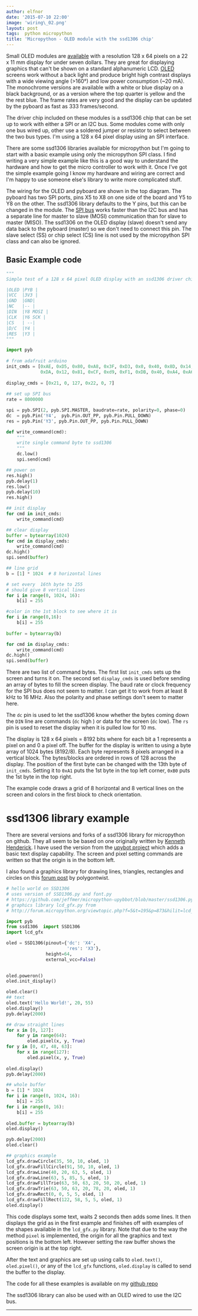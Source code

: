```yaml
---
author: elfnor
date: '2015-07-10 22:00'
image: 'wiring\_02.png'
layout: post
tags:  python micropython
title: 'Micropython - OLED module with the ssd1306 chip'
---
```


Small OLED modules are [available](http://www.dx.com/p/waveshare-0-96-oled-b-ssd1306-display-screen-module-deep-blue-340467#.VZ9gRqGW4y8) with a resolution 128 x 64 pixels on a 22 x 11 mm display for under seven dollars. They are great for displaying graphics that can\'t be shown on a standard alphanumeric LCD. [OLED](https://en.wikipedia.org/wiki/OLED) screens work without a back light and produce bright high contrast displays with a wide viewing angle (\>160°) and low power consumption (\~20 mA). The monochrome versions are available with a white or blue display on a black background, or as a version where the top quarter is yellow and the the rest blue. The frame rates are very good and the display can be updated by the pyboard as fast as 333 frames/second.

The driver chip included on these modules is a ssd1306 chip that can be set up to work with either a SPI or an I2C bus. Some modules come with only one bus wired up, other use a soldered jumper or resistor to select between the two bus types. I\'m using a 128 x 64 pixel display using an SPI interface.

There are some ssd1306 libraries available for micropython but I\'m going to start with a basic example using only the micropython SPI class. I find writing a very simple example like this is a good way to understand the hardware and how to get the micro controller to work with it. Once I\'ve got the simple example going I know my hardware and wiring are correct and I\'m happy to use someone else\'s library to write more complicated stuff.

The wiring for the OLED and pyboard are shown in the top diagram. The pyboard has two SPI ports, pins X5 to X8 on one side of the board and Y5 to Y8 on the other. The ssd1306 library defaults to the Y pins, but this can be changed in the module. The [SPI bus](https://en.wikipedia.org/wiki/Serial_Peripheral_Interface_Bus) works faster than the I2C bus and has a separate line for master to slave (MOSI) communication than for slave to master (MISO). The ssd1306 on the OLED display (slave) doesn\'t send any data back to the pyboard (master) so we don\'t need to connect this pin. The slave select (SS) or chip select (CS) line is not used by the micropython SPI class and can also be ignored.

## Basic Example code

```python
"""
Simple test of a 128 x 64 pixel OLED display with an ssd1306 driver chip on a SPI bus

|OLED |PYB |
|VCC  |3V3 |
|GND  |GND|
|NC   |-- |
|DIN  |Y8 MOSI |
|CLK  |Y6 SCK |
|CS   | --|
|D/C  |Y4 |
|RES  |Y3 |
"""

import pyb
             
# from adafruit arduino
init_cmds = [0xAE, 0xD5, 0x80, 0xA8, 0x3F, 0xD3, 0x0, 0x40, 0x8D, 0x14, 0x20, 0x00, 0xA1, 0xC8,
             0xDA, 0x12, 0x81, 0xCF, 0xd9, 0xF1, 0xDB, 0x40, 0xA4, 0xA6, 0xAF]
              
display_cmds = [0x21, 0, 127, 0x22, 0, 7]
              
## set up SPI bus              
rate = 8000000

spi = pyb.SPI(2, pyb.SPI.MASTER, baudrate=rate, polarity=0, phase=0)
dc  = pyb.Pin('Y4',  pyb.Pin.OUT_PP, pyb.Pin.PULL_DOWN)
res = pyb.Pin('Y3', pyb.Pin.OUT_PP, pyb.Pin.PULL_DOWN)

def write_command(cmd):
    """
    write single command byte to ssd1306
    """
    dc.low()
    spi.send(cmd)    

## power on
res.high()
pyb.delay(1)
res.low()
pyb.delay(10)
res.high()

## init display
for cmd in init_cmds:
    write_command(cmd)

## clear display
buffer = bytearray(1024)
for cmd in display_cmds:
    write_command(cmd)
dc.high()
spi.send(buffer)

## line grid
b = [1] * 1024  # 8 horizontal lines

# set every  16th byte to 255
# should give 8 vertical lines
for i in range(0, 1024, 16):   
    b[i] = 255

#color in the 1st block to see where it is
for i in range(0,16):   
    b[i] = 255
        
buffer = bytearray(b)

for cmd in display_cmds:
    write_command(cmd)
dc.high()
spi.send(buffer) 
```

There are two list of command bytes. The first list `init_cmds` sets up the screen and turns it on. The second set `display_cmds` is used before sending an array of bytes to fill the screen display. The baud rate or clock frequency for the SPI bus does not seem to matter. I can get it to work from at least 8 kHz to 16 MHz. Also the polarity and phase settings don\'t seem to matter here.

The `dc` pin is used to let the ssd1306 know whether the bytes coming down the `DIN` line are commands (`dc` high ) or data for the screen (`dc` low). The `rs` pin is used to reset the display when it is pulled low for 10 ms.

The display is 128 x 64 pixels = 8192 bits where for each bit a 1 represents a pixel on and 0 a pixel off. The buffer for the display is written to using a byte array of 1024 bytes (8192/8). Each byte represents 8 pixels arranged in a vertical block. The bytes/blocks are ordered in rows of 128 across the display. The position of the first byte can be changed with the 13th byte of `init_cmds`. Setting it to `0xA1` puts the 1st byte in the top left corner, `0xB0` puts the 1st byte in the top right.

The example code draws a grid of 8 horizontal and 8 vertical lines on the screen and colors in the first block to check orientation.

# ssd1306 library example

There are several versions and forks of a ssd1306 library for micropython on github. They all seem to be based on one originally written by [Kenneth Henderick](https://github.com/nvbn/micropython-drivers). I have used the version from the [upybot project](https://github.com/jeffmer/micropython-upybbot) which adds a basic text display capability. The screen and pixel setting commands are written so that the origin is in the bottom left.

I also found a graphics library for drawing lines, triangles, rectangles and circles on this [forum post](http://forum.micropython.org/viewtopic.php?f=5&t=195&p=873&hilit=lcd_gfx#p873) by polygontwist.

```python
# hello world on SSD1306
# uses version of SSD1306.py and font.py
# https://github.com/jeffmer/micropython-upybbot/blob/master/ssd1306.py
# graphics library lcd_gfx.py from 
# http://forum.micropython.org/viewtopic.php?f=5&t=195&p=873&hilit=lcd_gfx#p873

import pyb
from ssd1306  import SSD1306
import lcd_gfx

oled = SSD1306(pinout={'dc': 'X4',
                       'res': 'X3'},
               height=64,
               external_vcc=False)
              

oled.poweron()
oled.init_display()

oled.clear()  
## text
oled.text('Hello World!', 20, 55)
oled.display()
pyb.delay(2000)

## draw straight lines
for x in [0, 127]:
    for y in range(64):
        oled.pixel(x, y, True)
for y in [0, 47, 48, 63]:
    for x in range(127): 
        oled.pixel(x, y, True)
    
oled.display()
pyb.delay(2000)             

## whole buffer        
b = [1] * 1024
for i in range(0, 1024, 16):   
    b[i] = 255
for i in range(0, 16):
    b[i] = 255
    
oled.buffer = bytearray(b)
oled.display()

pyb.delay(2000)  
oled.clear() 

## graphics example
lcd_gfx.drawCircle(35, 50, 10, oled, 1)
lcd_gfx.drawFillCircle(91, 50, 10, oled, 1)
lcd_gfx.drawLine(40, 20, 63, 5, oled, 1) 
lcd_gfx.drawLine(63, 5, 85, 5, oled, 1) 
lcd_gfx.drawFillTrie(63, 50, 63, 20, 50, 20, oled, 1)
lcd_gfx.drawTrie(63, 50, 63, 20, 78, 20, oled, 1)
lcd_gfx.drawRect(0, 0, 5, 5, oled, 1)
lcd_gfx.drawFillRect(122, 58, 5, 5, oled, 1)
oled.display()
```

This code displays some text, waits 2 seconds then adds some lines. It then displays the grid as in the first example and finishes off with examples of the shapes available in the `lcd_gfx.py` library. Note that due to the way the method `pixel` is implemented, the origin for all the graphics and text positions is the bottom left. However setting the raw buffer shows the screen origin is at the top right.

After the text and graphics are set up using calls to `oled.text()`, `oled.pixel()`, or any of the `lcd_gfx` functions, `oled.display` is called to send the buffer to the display.

The code for all these examples is available on my [github repo](https://github.com/elfnor/micropython-blog-examples)

The ssd1306 library can also be used with an OLED wired to use the I2C bus.

------------------------------------------------------------------------

